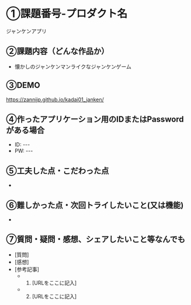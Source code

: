 # ①課題番号-プロダクト名

ジャンケンアプリ

## ②課題内容（どんな作品か）

- 懐かしのジャンケンマンライクなジャンケンゲーム

## ③DEMO

https://zannijp.github.io/kadai01_janken/

## ④作ったアプリケーション用のIDまたはPasswordがある場合

- ID: ---
- PW: ---

## ⑤工夫した点・こだわった点

- 

## ⑥難しかった点・次回トライしたいこと(又は機能)

- 

## ⑦質問・疑問・感想、シェアしたいこと等なんでも

- [質問]
- [感想]
- [参考記事]
  - 1. [URLをここに記入]
  - 2. [URLをここに記入]
